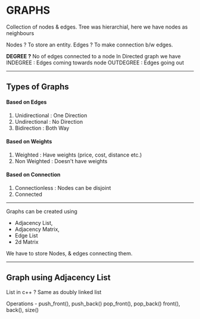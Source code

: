 # GRAPHS
Collection of nodes & edges.
Tree was hierarchial, here we have nodes as neighbours

Nodes ? To store an entity.
Edges ? To make connection b/w edges.

**DEGREE ?**
No of edges connected to a node
In Directed graph we have
INDEGREE : Edges coming towards node
OUTDEGREE : Edges going out

---
## Types of Graphs
#### Based on Edges
1. Unidirectional : One Direction
2. Undirectional : No Direction
3. Bidirection : Both Way

#### Based on Weights
1. Weighted : Have weights (price, cost, distance etc.)
2. Non Weighted : Doesn't have weights

#### Based on Connection
1. Connectionless : Nodes can be disjoint
2. Connected

---
Graphs can be created using 
- Adjacency List,
- Adjacency Matrix,
- Edge List
- 2d Matrix

We have to store Nodes, & edges connecting them.

---
## Graph using Adjacency List
List in c++ ?
Same as doubly linked list

Operations -
push_front(), push_back()
pop_front(), pop_back()
front(), back(), size()

